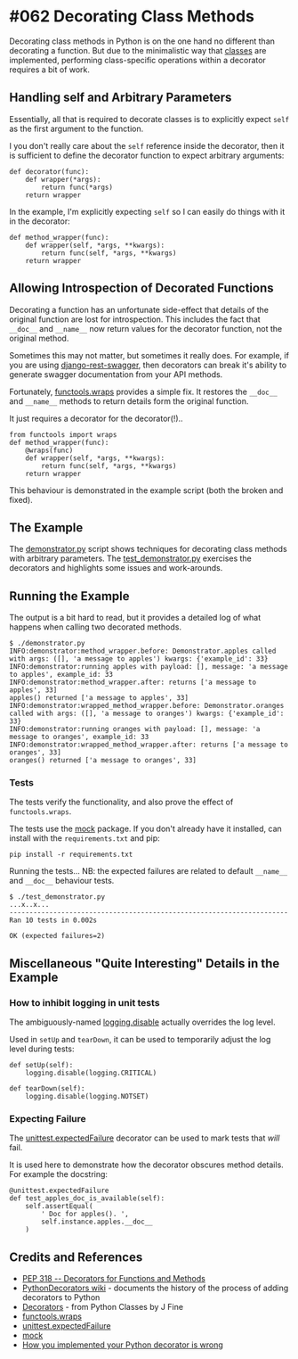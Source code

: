 # #062 Decorating Class Methods

Decorating class methods in Python is on the one hand no different than decorating a function.
But due to the minimalistic way that [classes](https://docs.python.org/2/tutorial/classes.html)
are implemented, performing class-specific operations within a decorator requires a bit of work.

## Handling self and Arbitrary Parameters

Essentially, all that is required to decorate classes is to explicitly expect `self` as the first argument to the function.

I you don't really care about the `self` reference inside the decorator, then it is sufficient to define the decorator function
to expect arbitrary arguments:

    def decorator(func):
        def wrapper(*args):
            return func(*args)
        return wrapper

In the example, I'm explicitly expecting `self` so I can easily do things with it in the decorator:

    def method_wrapper(func):
        def wrapper(self, *args, **kwargs):
            return func(self, *args, **kwargs)
        return wrapper

## Allowing Introspection of Decorated Functions

Decorating a function has an unfortunate side-effect that details of the original function
are lost for introspection. This includes the fact that `__doc__` and `__name__` now return
values for the decorator function, not the original method.

Sometimes this may not matter, but sometimes it really does. For example, if you are using
[django-rest-swagger](https://github.com/marcgibbons/django-rest-swagger),
then decorators can break it's ability to generate swagger documentation from your API methods.

Fortunately, [functools.wraps](https://docs.python.org/2/library/functools.html#functools.wraps) provides
a simple fix. It restores the `__doc__` and `__name__` methods to return details form the original function.

It just requires a decorator for the decorator(!)..

    from functools import wraps
    def method_wrapper(func):
        @wraps(func)
        def wrapper(self, *args, **kwargs):
            return func(self, *args, **kwargs)
        return wrapper

This behaviour is demonstrated in the example script (both the broken and fixed).

## The Example

The [demonstrator.py](./demonstrator.py) script shows techniques for decorating class methods with arbitrary parameters.
The [test_demonstrator.py](./test_demonstrator.py) exercises the decorators and highlights some issues and work-arounds.

## Running the Example

The output is a bit hard to read, but it provides a detailed log of what happens when calling two decorated methods.

    $ ./demonstrator.py
    INFO:demonstrator:method_wrapper.before: Demonstrator.apples called with args: ([], 'a message to apples') kwargs: {'example_id': 33}
    INFO:demonstrator:running apples with payload: [], message: 'a message to apples', example_id: 33
    INFO:demonstrator:method_wrapper.after: returns ['a message to apples', 33]
    apples() returned ['a message to apples', 33]
    INFO:demonstrator:wrapped_method_wrapper.before: Demonstrator.oranges called with args: ([], 'a message to oranges') kwargs: {'example_id': 33}
    INFO:demonstrator:running oranges with payload: [], message: 'a message to oranges', example_id: 33
    INFO:demonstrator:wrapped_method_wrapper.after: returns ['a message to oranges', 33]
    oranges() returned ['a message to oranges', 33]

### Tests

The tests verify the functionality, and also prove the effect of `functools.wraps`.

The tests use the [mock](https://pypi.python.org/pypi/mock) package.
If you don't already have it installed, can install with the `requirements.txt` and pip:

    pip install -r requirements.txt

Running the tests...
NB: the expected failures are related to default `__name__` and `__doc__` behaviour tests.

    $ ./test_demonstrator.py
    ...x..x...
    ----------------------------------------------------------------------
    Ran 10 tests in 0.002s

    OK (expected failures=2)

## Miscellaneous "Quite Interesting" Details in the Example

### How to inhibit logging in unit tests

The ambiguously-named
[logging.disable](https://docs.python.org/2/library/logging.html?highlight=logger#logging.disable)
actually overrides the log level.

Used in `setUp` and `tearDown`, it can be used to temporarily adjust the log level during tests:

    def setUp(self):
        logging.disable(logging.CRITICAL)

    def tearDown(self):
        logging.disable(logging.NOTSET)

### Expecting Failure

The [unittest.expectedFailure](https://docs.python.org/2.7/library/unittest.html#unittest.expectedFailure) decorator
can be used to mark tests that *will* fail.

It is used here to demonstrate how the decorator obscures method details. For example the docstring:

    @unittest.expectedFailure
    def test_apples_doc_is_available(self):
        self.assertEqual(
            ' Doc for apples(). ',
            self.instance.apples.__doc__
        )

## Credits and References

* [PEP 318 -- Decorators for Functions and Methods](https://www.python.org/dev/peps/pep-0318/)
* [PythonDecorators wiki](https://wiki.python.org/moin/PythonDecorators) - documents the history of the process of adding decorators to Python
* [Decorators](http://jfine-python-classes.readthedocs.io/en/latest/decorators.html) - from Python Classes by J Fine
* [functools.wraps](https://docs.python.org/2/library/functools.html#functools.wraps)
* [unittest.expectedFailure](https://docs.python.org/2.7/library/unittest.html#unittest.expectedFailure)
* [mock](https://pypi.python.org/pypi/mock)
* [How you implemented your Python decorator is wrong](http://blog.dscpl.com.au/2014/01/how-you-implemented-your-python.html)
